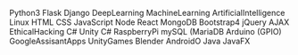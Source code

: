 Python3
Flask
Django
DeepLearning
MachineLearning
ArtificialIntelligence
Linux
HTML
CSS
JavaScript
Node
React
MongoDB
Bootstrap4
jQuery
AJAX
EthicalHacking
C#
Unity C#
RaspberryPi
mySQL (MariaDB
Arduino (GPIO)
GoogleAssisantApps
UnityGames
Blender
AndroidO
Java
JavaFX

